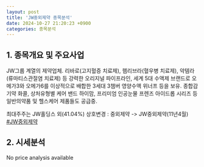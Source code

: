 ```yaml
---
layout: post
title: 'JW중외제약 종목분석'
date: 2024-10-27 21:20:23 +0900
categories: 종목분석
---
```


## 1. 종목개요 및 주요사업

JW그룹 계열의 제약업체. 리바로(고지혈증 치료제), 헴리브라(혈우병 치료제), 악템라(류마티스관절염 치료제) 등 강력한 오리지널 파이프라인, 세계 5대 수액제 브랜드로 오메가3와 오메가6를 이상적으로 배합한 3세대 3챔버 영양수액 위너프 등을 보유. 종합감기약 화콜, 상처유형별 케어 밴드 하이맘, 프리미엄 인공눈물 프렌즈 아이드롭 시리즈 등 일반의약품 및 헬스케어 제품들도 공급중.

최대주주는 JW홀딩스 외(41.04%) 상호변경 : 중외제약 -> JW중외제약(11년4월)
[#JW중외제약](#)

## 2. 시세분석

No price analysis available
